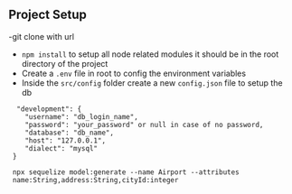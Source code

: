 ## Project Setup

-git clone with url

- `npm install` to setup all node related modules it should be in the root directory of the project 
- Create a `.env` file in root to config the environment variables
- Inside the `src/config` folder create a new `config.json` file to setup the db 
```
  "development": {
    "username": "db_login_name",
    "password": "your_password" or null in case of no password,
    "database": "db_name",
    "host": "127.0.0.1",
    "dialect": "mysql"
 }
 ```

```
 npx sequelize model:generate --name Airport --attributes
 name:String,address:String,cityId:integer   
```
